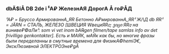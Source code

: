 ### dbÄ$iÅ DB 2de i ჼA₽ ЖелезнАЯ ДорогА Å го₽ÅД 
*ჼA₽ = Бруссо АрмированнА_ЯR Бетонно А₽мированнА_ЯRჼ Ж/\Д db*
*ЯRჼ = JÄRN = СТАЛЬ, ЖЕЛЕЗО [ШВЕЦИЯ WвециЯRჺ; ვიცი ЯRჺ на вuниве₽©аЛиჼ: som vi vet inom bA℞gen filmen/tape samlas info av det frivilliga genkontakter]. Есть и МАЯК, мАЯк как бы, но многие фразы были переделанны в смутные времена для ФизикА©hemiЭ€, ЭкскЛюзивной ЭЛЕКТРОЭне₽gÅ*
